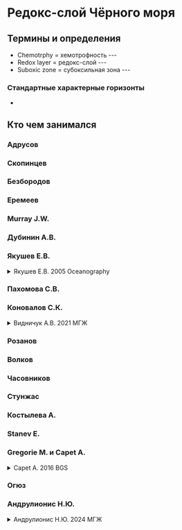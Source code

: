 # Редокс-слой Чёрного моря

## Термины и определения

- Chemotrphy = хемотрофность ---
- Redox layer = редокс-слой ---
- Suboxic zone = субоксильная зона ---

### Стандартные характерные горизонты

 - 

## Кто чем занимался

### Адрусов

### Скопинцев

### Безбородов

### Еремеев

### Murray J.W.

### Дубинин А.В.

### Якушев Е.В.

<details>
  <summary>Якушев Е.В. 2005 Oceanography</summary>

#### Seasonal changes in the hydrochemical structure of the Black sea redox zone

- **Данные**
  НИС "Акванавт" и "Ашамба" 2000-2004 гг. Пробоотбор на растворенный кислород, фосфаты, силикаты, нитраты, нитриты, аммоний, мочевина, общий фосфор, общий азот, рН, щелочность, сероводород и общий марганец.
- **Методы**
  Стандартные гидрохимические методы
- **Выводы**
  Вертикальное распределение гидрохимических характеристик ЧМ Летом значительно отличаются от оных зимой. На станции 1487 зимой было выявленно усиленное перемешивание, обусловленное наличием антициклонического вихря. Основные различия между детним и зимним распределениями:
  1. Зимой отсутствует верхний минимум фосфатов;
  2. Максимальная концентрация нитратов зимой была ниже (2.5 $\mu$M), чем в другое время года (более 4.5 $\mu$M);
  3. Зимой отсутувуют максимумы содержания органического фосфора и мочевины в горизонте появления сероводорода;
  4. Концентрация органического азота зимой была ниже, чем летом. Эти наблюдения могут быть связаны с уменьшением численности бактерий и снижением показателей, описанных Сорокиным и др. (1992);
  5. Зимой pH ниже, чем летом;
  6. Градиенты возникновения сероводорода, аммония, метона и марганца зимой более плавные;
  7. Вертикальный градиент содержания общего марганца в верхнем слое над уровнем сероводорода зимой не уменьшался, а увеличивался.  

  Два основных фактора сезонной изменчивости: сезонность интенсивности перемешивания и сезонность продукции ОВ.
  Зимнее уменьшение ОВ приводит к снижению численности бактерий и замедлениюхимических превращений, т.к. ОВ является субстратом для гетеротрофных бактерий. В то же время, повышенное перемешивание за счёт антициклонических вихрей ведёт к сглаживанию градиентов и экстремумов.  
  Данные оценки получены на данных из северо-восточной части ЧМ, подверженной вляюнию "опоясывающего течения - *заменить*" и подходит для всего прибрежного региона ЧМ. Статистический анализ распределения и изменчивости мимимума фосфатов говорит о том, что центральная часть моря более стабильна и менее повержена сезонным изменениям.  

</details>

### Пахомова С.В.

### Коновалов С.К.

<details>
<summary>Видничук А.В. 2021 МГЖ</summary>

#### Изменение кислородного режима глубоководной части Черного моря за период 1980–2019 годы

- **Данные**
Для анализа были использованы экспедиционные данные (за период 2015–2019 гг.), а также массив данных из Банка данных Морского гидрофизического института РАН (за период 1980–2013 гг.). Из массива были отобраны данные для глубоководной части Черного моря (глубины более 200 м).
- **Методы**
Гидрофизические и гидрохимические параметры подвер-гались экспертной оценке, из массива были отбракованы данные, включающие случайные ошибки значений. Далее были построены средние профили температуры, солености, концентра-ции кислорода, процента насыщения вод кислородом, концентрации нитратов в шкале условной плотности (σt). Осреднение проводилось методом обратных расстояний с последующим допол-нительным сглаживанием методом низкочастотной фильтрации.
- **Выводы**
На фоне тенденции увеличения температуры верхних слоев водной толщи и снижения интенсивности зимнего конвективного перемешивания наблюдается снижение запаса кислорода во всех слоях аэробной зоны Черного моря. Проведенный анализ данных за период 1980–2019 гг. показал, что на современном этапе в экосистеме глубоководной части Черноморского бассейна произошел «системный» сдвиг, обусловленный совместным действием климатических изменений и антропогенной нагрузки. Снижение степени насыщения вод кислородом по всей толще аэробной зоны показывает, что влияние процесса эвтрофирования Черноморского бассейна является значительным фактором, определяющим динамику кислорода в водах Черного моря.

</details>

### Розанов

### Волков

### Часовников

### Стунжас

### Костылева А.

### Stanev E.

### Gregorie M. и Capet A.

<details>
<summary>Capet A. 2016 BGS</summary>

#### Decline of the Black Sea oxygen inventory

- **Данные**
  В работе был использован набор из 4385 ветрикальных профилей с 1955 по 2005 гг., полученных с помощью метода Винклера (батомеры и проточная система) и анализаторами (Glazer, 2006) из WOD (<http://www.nodc.noaa.gov/OC5/SELECT/dbsearch/dbsearch.html>) и рейсов НИС "Кнорр" в 2003 г. и НИС "Индивор" в 2005 г. (<http://www.ocean.washington.edu/cruises/Knorr2003/>, <http://www.ocean.washington.edu/cruises/Endeavor2005/>). Для анализа были выраны профили, содержавшие минимум 5 горизонтов выше 30 м и минимум одно значение концентрации O_2 < 20 мкМ. Для дополнения судовых наблюдений были выбраны 10 буёв "Argo" с мая 2005 г. по декабрь 2010 г.
- **Методы**
  Для каждого профиля мы брали глубину и условную плотность горизонта снижения концентриции $О_2$ менее 20 мкМ и содержание кислорода в слое выше этой границы. Пороговое значение в 20 мкМ, используемое для определения верхней границы раздела субкислородного слоя, было предложено для сравнения данных о содержании кислорода, полученных датчиками с различными пределами обнаружения (Konovalov and Murray, 2001). Чтобы оценить, как занижение на 10 мкМ буями "Argo" повлияет на основные выводы, глубина проникновения кислорода и уровни плотности для Argo также были рассчитаны с использованием порогового значения в 10 мкМ.  
  Температурное содержание ХПС было рассчитано по соответствующим профилям солености и температуры в соответствии с Capet et al. (2014). Это указывает на интенсивность образования ХПС, сглаженную за 4-5 лет, т.е. на время пребывания холодных промежуточных вод (Станева и Станев, 2002; Пиотух и др., 2011; Капет и др., 2014):
  $$
  Теплосодержание ХПС = c\rho\int_{ХПС}[T(z)-T_{ХПС}]dz
  $$
  где $\rho$ - плотность, $c$ - теплоёмкость, $T_{ХПС}$ = 8,35 $^{\circ}$C (Stanev et al., 2013).  
Климатические условия за весь период и межгодовые тренды были определены для трех кислородных диагностик путем применения алгоритма определения трендов DIVA к набору судовых данных.  
Программное обеспечение для интерполяции DIVA (<http://modb.oce.ulg.ac.be/mediawiki/index.php/DIVA>; Troupin et al., 2012) вычисляет привязанную к сетке климатологию, полученную путем минимизации функции затрат, которая учитывает градиенты и несоответствия с наблюдениями. Алгоритм определения трендов DIVA (Capet et al., 2014) вычисляет тренды за каждый год, т.е. среднюю разницу между данными, относящимися к этому году, и результатами пространственного анализа местоположения данных. Эта процедура позволяет учесть ошибку выборки, связанную с пространственной и временной изменчивостью.

- **Выводы**
  Настоящее исследование свидетельствует о снижении запасов кислорода в Черном море во второй половине 20-го века и первом десятилетии 21-го и подчеркивает угрозу, которую дальнейшее потепление атмосферы создает для вертикальной стабильности насыщенного кислородом слоя Черного моря.  
  Срочно требуются дальнейшие работы для оценки того, насколько адекватно действующая политика в области выбросов биогенных веществ предотвращает, в контексте прогнозируемого потепления, экологический и экономический ущерб, который может возникнуть в результате дальнейшего повышения границы кислородной зоны.  
  Следует явно внедрять в пространственные биогеохимические модели взаимодействующие процессы, влияющие на субкислородный слой Чёрного моря.  
  Также важно (1) определить, в какой степени уменьшение глубины проникновения кислорода влечет за собой уменьшение глубины возникновения сульфидов, (2) организовать непрерывный мониторинг запасов кислорода в Черном море и интенсивности зимней конвектции (за счет теплосодержания в ХПС) и (3) выяснить и количественно оценить взаимодействия диапикнальных и изопикнальных механизмов вентиляции, в частности, роль, которую играют периферийные постоянные/полупостоянные мезомасштабные структуры, и как это связано с интенсивностью периферийного тока (Stanev et al., 2014; Kubryakov and Stanichny, 2015). Мы предполагаем, что эти задачи могут быть решены путем поддержания в Черном море минимального количества как заякоренных, так и дрейфующих автономных профилографов, оснащенных датчиками кислорода и сульфидов.

</details>

### Огюз

### Андрулионис Н.Ю.

<details>
<summary>Андрулионис Н.Ю. 2024 МГЖ</summary>

#### Ошибки при расчете плотности по данным CTD-зонда в субкислородном слое Черного моря

- **Данные**
Исследование вод субкислородного слоя Черного моря провели в мае 2021 г. и октябре 2022 г. Плотность воды измеряли прецизионным лабораторным плотномером и рассчитывали по данным CTD-зонда с помощью уравнения состояния EOS-80. При отборе проб измерили значение мутности с помощью турбидиметра.
- **Методы**
В лаборатории определили концентрации главных ионов основного ионно-солевого состава исследуемых образцов способом потенциометрического титрования и оценили отличие основного ионно-солевого состава образцов от ионно-солевого состава стандартной морской воды IAPSO.
- **Выводы**
В результате определения плотности вод субкислородного слоя Черного моря двумя способами и сравнения полученных значений, было установлено, что ошибки при расчете плотности по данным CTD-зонда составляют 0,05–0,2 кг/м3 и обусловлены вариациями ионно-солевого состава и присутствием большой концентрации взвеси. Градиент плотности при измерении ее плотномером приблизительно в два раза больше, чем по данным CTD-зонда.

</details>
